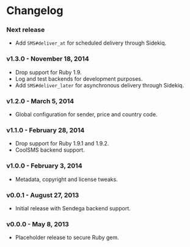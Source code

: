 # Changelog

### Next release

- Add `SMS#deliver_at` for scheduled delivery through Sidekiq.


### v1.3.0 - November 18, 2014

- Drop support for Ruby 1.9.
- Log and test backends for development purposes.
- Add `SMS#deliver_later` for asynchronous delivery through Sidekiq.


### v1.2.0 - March 5, 2014

- Global configuration for sender, price and country code.


### v1.1.0 - February 28, 2014

- Drop support for Ruby 1.9.1 and 1.9.2.
- CoolSMS backend support.


### v1.0.0 - February 3, 2014

- Metadata, copyright and license tweaks.


### v0.0.1 - August 27, 2013

- Initial release with Sendega backend support.


### v0.0.0 - May 8, 2013

- Placeholder release to secure Ruby gem.
